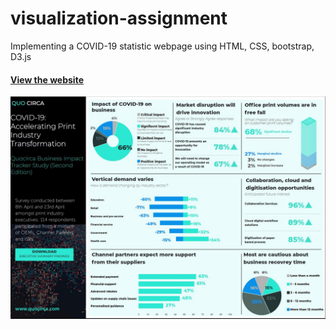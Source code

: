 # visualization-assignment
Implementing a COVID-19 statistic webpage using HTML, CSS, bootstrap, D3.js
#### [View the website](https://adelghaenian.github.io/visualization-assignment/)
![alt text](https://github.com/adelghaenian/visualization-assignment/raw/main/preview.JPG)
